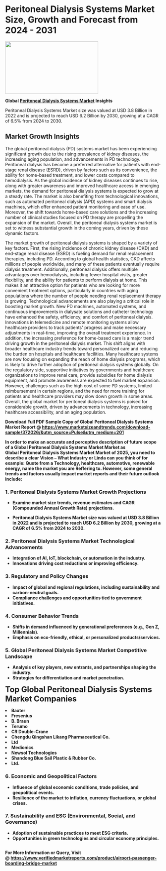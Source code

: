 <H1>Peritoneal Dialysis Systems Market Size, Growth and Forecast from 2024 - 2031</H1><img class="aligncenter size-medium wp-image-584254" src="https://thirdeyenews.in/wp-content/uploads/2024/09/Global-Market-Research-300x168.jpeg" alt="" width="300" height="168" /><p><strong>Global&nbsp;<a href="https://www.marketsizeandtrends.com/download-sample/372026/&amp;utm_source=Pulse&amp;utm_medium=201">Peritoneal Dialysis Systems Market</a> Insights</strong></p><p>Peritoneal Dialysis Systems Market size was valued at USD 3.8 Billion in 2022 and is projected to reach USD 6.2 Billion by 2030, growing at a CAGR of 6.5% from 2024 to 2030.</p><p><h2>Market Growth Insights</h2> <p>The global peritoneal dialysis (PD) systems market has been experiencing significant growth due to the rising prevalence of kidney diseases, the increasing aging population, and advancements in PD technology. Peritoneal dialysis has become a preferred alternative for patients with end-stage renal disease (ESRD), driven by factors such as its convenience, the ability for home-based treatment, and lower costs compared to hemodialysis. As the global incidence of kidney diseases continues to rise, along with greater awareness and improved healthcare access in emerging markets, the demand for peritoneal dialysis systems is expected to grow at a steady rate. The market is also benefiting from technological innovations, such as automated peritoneal dialysis (APD) systems and smart dialysis machines, which offer enhanced patient monitoring and ease of use. Moreover, the shift towards home-based care solutions and the increasing number of clinical studies focused on PD therapy are propelling the expansion of the market. Overall, the peritoneal dialysis systems market is set to witness substantial growth in the coming years, driven by these dynamic factors. </p> <p><strong></strong></p> <p>The market growth of peritoneal dialysis systems is shaped by a variety of key factors. First, the rising incidence of chronic kidney disease (CKD) and end-stage renal disease (ESRD) is fueling demand for renal replacement therapies, including PD. According to global health statistics, CKD affects millions of people worldwide, and many of these patients eventually require dialysis treatment. Additionally, peritoneal dialysis offers multiple advantages over hemodialysis, including fewer hospital visits, greater flexibility, and the ability for patients to perform dialysis at home. This makes it an attractive option for patients who are looking for more convenient treatment options, particularly in countries with aging populations where the number of people needing renal replacement therapy is growing. Technological advancements are also playing a critical role in boosting market growth. New PD machines, automated systems, and continuous improvements in dialysate solutions and catheter technology have enhanced the safety, efficiency, and comfort of peritoneal dialysis. Innovations in telemedicine and remote monitoring systems allow healthcare providers to track patients' progress and make necessary adjustments in real-time, improving the overall treatment experience. In addition, the increasing preference for home-based care is a major trend driving growth in the peritoneal dialysis market. This shift aligns with broader healthcare industry trends toward personalized care and reducing the burden on hospitals and healthcare facilities. Many healthcare systems are now focusing on expanding the reach of home dialysis programs, which is likely to drive further adoption of peritoneal dialysis systems globally. On the regulatory side, supportive initiatives by governments and healthcare organizations to improve renal care, provide subsidies for home dialysis equipment, and promote awareness are expected to fuel market expansion. However, challenges such as the high cost of some PD systems, limited reimbursement in certain regions, and the need for more training for patients and healthcare providers may slow down growth in some areas. Overall, the global market for peritoneal dialysis systems is poised for considerable growth, driven by advancements in technology, increasing healthcare accessibility, and an aging population. <p><strong></p><p><span class=""><strong>Download Full PDF Sample Copy of Global Peritoneal Dialysis Systems Market Report</strong> @ <a href="https://www.marketsizeandtrends.com/download-sample/372026/&amp;utm_source=Pulse&amp;utm_medium=201" target="_blank">https://www.marketsizeandtrends.com/download-sample/372026/&amp;utm_source=Pulse&amp;utm_medium=201</a></span></p><p>In order to make an accurate and perceptive description of future scope of a Global&nbsp;Peritoneal Dialysis Systems Market Market as Global&nbsp;Peritoneal Dialysis Systems Market Market of 2025, you need to describe a clear Vision &ndash; What Industry or Linda can you think of for example: Quote from a Technology, healthcare, automotive, renewable energy, name the market you are Reffering to. However, some general trends and factors usually impact market reports and their future outlook include:</p><h3>1.&nbsp;<strong>Peritoneal Dialysis Systems Market Growth Projections</strong></h3><ul><li>Examine market size trends, revenue estimates and CAGR (Compounded Annual Growth Rate) projections.</li><li><p>Peritoneal Dialysis Systems Market size was valued at USD 3.8 Billion in 2022 and is projected to reach USD 6.2 Billion by 2030, growing at a CAGR of 6.5% from 2024 to 2030.</p></li></ul><h3>2.&nbsp;<strong>Peritoneal Dialysis Systems Market Technological Advancements</strong></h3><ul><li>Integration of AI, IoT, blockchain, or automation in the industry.</li><li>Innovations driving cost reductions or improving efficiency.</li></ul><h3>3.&nbsp;<strong>Regulatory and Policy Changes</strong></h3><ul><li>Impact of global and regional regulations, including sustainability and carbon-neutral goals.</li><li>Compliance challenges and opportunities tied to government initiatives.</li></ul><h3>4.&nbsp;<strong>Consumer Behavior Trends</strong></h3><ul><li>Shifts in demand influenced by generational preferences (e.g., Gen Z, Millennials).</li><li>Emphasis on eco-friendly, ethical, or personalized products/services.</li></ul><h3>5.&nbsp;<strong>Global Peritoneal Dialysis Systems Market Competitive Landscape</strong></h3><ul><li>Analysis of key players, new entrants, and partnerships shaping the industry.</li><li>Strategies for differentiation and market penetration.</li></ul><p data-pm-slice="1 1 []"><span style="color: inherit; font-family: inherit; font-size: 25px;">Top Global Peritoneal Dialysis Systems Market Companies</span></p><div class="" data-test-id=""><p><li>Baxter</li><li> Fresenius</li><li> B. Braun</li><li> Terumo</li><li> CR Double-Crane</li><li> Chengdu Qingshan Likang Pharmaceutical Co.</li><li>Ltd</li><li> Medionics</li><li> Newsol Technologies</li><li> Shandong Blue Sail Plastic & Rubber Co.</li><li> Ltd.</li></p></div><h3>6.&nbsp;<strong>Economic and Geopolitical Factors</strong></h3><ul><li>Influence of global economic conditions, trade policies, and geopolitical events.</li><li>Resilience of the market to inflation, currency fluctuations, or global crises.</li></ul><h3>7.&nbsp;<strong>Sustainability and ESG (Environmental, Social, and Governance)</strong></h3><ul><li>Adoption of sustainable practices to meet ESG criteria.</li><li>Opportunities in green technologies and circular economy principles.</li></ul><h2><strong style="font-size: 14px;">For More Information or Query, Visit @&nbsp;</strong><a style="background-color: #ffffff; font-size: 14px;" href="https://www.marketsizeandtrends.com/report/peritoneal-dialysis-systems-market/" target="_blank">https://www.verifiedmarketreports.com/product/airport-passenger-boarding-bridge-market</a></h2>